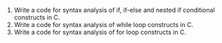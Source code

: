 1.  Write a code for syntax analysis of if, if-else and nested if conditional constructs in C.
2.  Write a code for syntax analysis of while loop constructs in C.
3.  Write a code for syntax analysis of for loop constructs in C.
